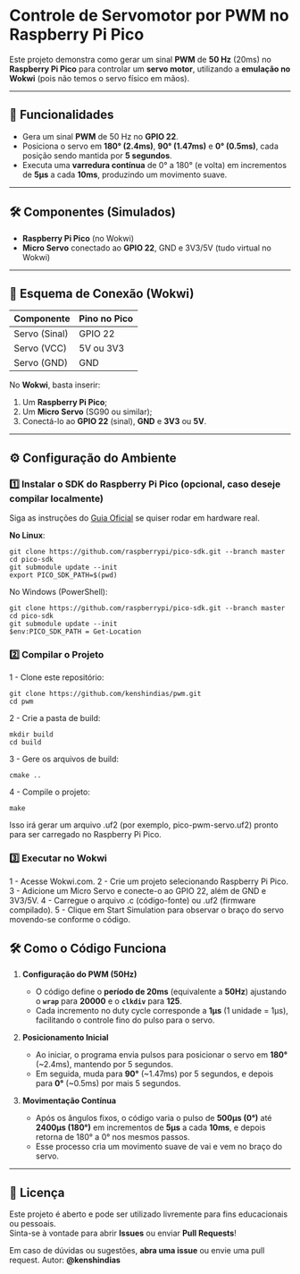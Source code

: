 # Controle de Servomotor por PWM no Raspberry Pi Pico

Este projeto demonstra como gerar um sinal **PWM** de **50 Hz** (20ms) no **Raspberry Pi Pico** para controlar um **servo motor**, utilizando a **emulação no Wokwi** (pois não temos o servo físico em mãos).

---

## 📌 **Funcionalidades**
- Gera um sinal **PWM** de 50 Hz no **GPIO 22**.
- Posiciona o servo em **180° (2.4ms)**, **90° (1.47ms)** e **0° (0.5ms)**, cada posição sendo mantida por **5 segundos**.
- Executa uma **varredura contínua** de 0° a 180° (e volta) em incrementos de **5µs** a cada **10ms**, produzindo um movimento suave.

---

## 🛠 **Componentes (Simulados)**
- **Raspberry Pi Pico** (no Wokwi)  
- **Micro Servo** conectado ao **GPIO 22**, GND e 3V3/5V (tudo virtual no Wokwi)

---

## 🔌 **Esquema de Conexão (Wokwi)**
| Componente    | Pino no Pico |
|---------------|--------------|
| Servo (Sinal) | GPIO 22      |
| Servo (VCC)   | 5V ou 3V3    |
| Servo (GND)   | GND          |

No **Wokwi**, basta inserir:
1. Um **Raspberry Pi Pico**;
2. Um **Micro Servo** (SG90 ou similar);
3. Conectá-lo ao **GPIO 22** (sinal), **GND** e **3V3** ou **5V**.

---

## ⚙ **Configuração do Ambiente**

### **1️⃣ Instalar o SDK do Raspberry Pi Pico** (opcional, caso deseje compilar localmente)
Siga as instruções do [Guia Oficial](https://datasheets.raspberrypi.com/pico/getting-started-with-pico.pdf) se quiser rodar em hardware real.

**No Linux**:
```
git clone https://github.com/raspberrypi/pico-sdk.git --branch master
cd pico-sdk
git submodule update --init
export PICO_SDK_PATH=$(pwd)
```
No Windows (PowerShell):
```
git clone https://github.com/raspberrypi/pico-sdk.git --branch master
cd pico-sdk
git submodule update --init
$env:PICO_SDK_PATH = Get-Location
```

### **2️⃣ Compilar o Projeto**
1 - Clone este repositório: 
```
git clone https://github.com/kenshindias/pwm.git
cd pwm
```
2 - Crie a pasta de build:
```
mkdir build
cd build
```
3 - Gere os arquivos de build:
```
cmake ..
```
4 - Compile o projeto:
```
make
```
Isso irá gerar um arquivo .uf2 (por exemplo, pico-pwm-servo.uf2) pronto para ser carregado no Raspberry Pi Pico.

### **3️⃣ Executar no Wokwi**
1 - Acesse Wokwi.com.
2 - Crie um projeto selecionando Raspberry Pi Pico.
3 - Adicione um Micro Servo e conecte-o ao GPIO 22, além de GND e 3V3/5V.
4 - Carregue o arquivo .c (código-fonte) ou .uf2 (firmware compilado).
5 - Clique em Start Simulation para observar o braço do servo movendo-se conforme o código.


## 🛠 **Como o Código Funciona**

1. **Configuração do PWM (50Hz)**  
   - O código define o **período de 20ms** (equivalente a **50Hz**) ajustando o **`wrap`** para **20000** e o **`clkdiv`** para **125**.  
   - Cada incremento no duty cycle corresponde a **1µs** (1 unidade = 1µs), facilitando o controle fino do pulso para o servo.

2. **Posicionamento Inicial**  
   - Ao iniciar, o programa envia pulsos para posicionar o servo em **180°** (~2.4ms), mantendo por 5 segundos.  
   - Em seguida, muda para **90°** (~1.47ms) por 5 segundos, e depois para **0°** (~0.5ms) por mais 5 segundos.

3. **Movimentação Contínua**  
   - Após os ângulos fixos, o código varia o pulso de **500µs (0°)** até **2400µs (180°)** em incrementos de **5µs** a cada **10ms**, e depois retorna de 180° a 0° nos mesmos passos.  
   - Esse processo cria um movimento suave de vai e vem no braço do servo.

---

## 📜 **Licença**
Este projeto é aberto e pode ser utilizado livremente para fins educacionais ou pessoais.  
Sinta-se à vontade para abrir **Issues** ou enviar **Pull Requests**!

Em caso de dúvidas ou sugestões, **abra uma issue** ou envie uma pull request.
Autor: **@kenshindias**
